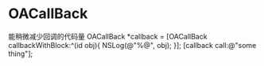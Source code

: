OACallBack
==========

能稍微减少回调的代码量 
    OACallBack *callback = [OACallBack callbackWithBlock:^(id obj){
        NSLog(@"%@", obj); 
    }];
    [callback call:@"some thing"];